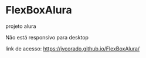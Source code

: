 # FlexBoxAlura
 projeto alura
 
Não está responsivo para desktop

link de acesso: https://jvcorado.github.io/FlexBoxAlura/
